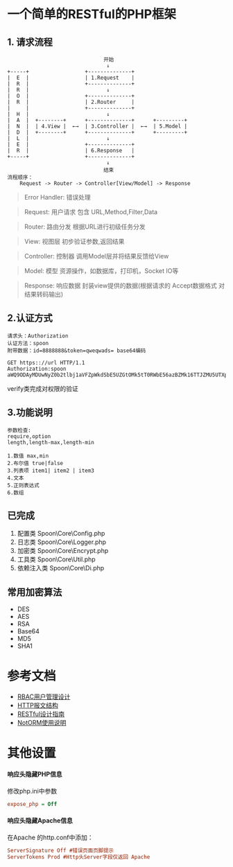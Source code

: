 # 一个简单的RESTful的PHP框架

## 1. 请求流程
                                   开始
                                    ↓
    +-----+                  +--------------+
    |  E  |                  | 1.Request    |
    |  R  |                  +--------------+
    |  R  |                         ↓
    |  O  |                  +--------------+
    |  R  |                  | 2.Router     |
    |     |                  +--------------+
    |  H  |                         ↓
    |  A  |  +--------+      +--------------+      +---------+
    |  N  |  | 4.View |  ←→  | 3.Controller |  ←→  | 5.Model |
    |  D  |  +--------+      +--------------+      +---------+
    |  L  |                         ↓
    |  E  |                  +--------------+
    |  R  |                  | 6.Response   |
    +-----+                  +--------------+
                                    ↓
                                   结束
    流程顺序：
        Request -> Router -> Controller[View/Model] -> Response

> Error Handler: 错误处理

> Request: 用户请求 包含 URL,Method,Filter,Data

> Router: 路由分发 根据URL进行初级任务分发

> View: 视图层 初步验证参数,返回结果

> Controller: 控制器 调用Model层并将结果反馈给View

> Model: 模型 资源操作，如数据库，打印机，Socket IO等

> Response: 响应数据 封装view提供的数据(根据请求的 Accept数据格式 对结果转码输出)

## 2.认证方式
    请求头：Authorization
    认证方法：spoon
    附带数据：id=8888888&token=qweqwads= base64编码
``` http
GET https:://url HTTP/1.1
Authorization:spoon aWQ9ODAyMDUwNyZ0b2tlbj1aVFZpWkdSbE5UZGtOMk5tT0RWbE56azBZMk16TTJZMU5UTXpaR1JrTmpJPQ==
```
verify类完成对权限的验证

## 3.功能说明
    参数检查:
    require,option
    length,length-max,length-min

    1.数值 max,min
    2.布尔值 true|false
    3.列表项 item1| item2 | item3
    4.文本
    5.正则表达式
    6.数组
    
## 已完成
1. 配置类 Spoon\Core\Config.php
2. 日志类 Spoon\Core\Logger.php
3. 加密类 Spoon\Core\Encrypt.php
4. 工具类 Spoon\Core\Util.php
5. 依赖注入类 Spoon\Core\Di.php

## 常用加密算法
* DES
* AES
* RSA
* Base64
* MD5
* SHA1

# 参考文档
* [RBAC用户管理设计](./docs/RBAC.md)
* [HTTP报文结构](./docs/HTTP.md)
* [RESTful设计指南](./docs/RESTful_design.md)
* [NotORM使用说明](./docs/notorm.md)
# 其他设置
#### 响应头隐藏PHP信息
修改php.ini中参数 
``` ini
expose_php = Off
```
#### 响应头隐藏Apache信息
在Apache 的http.conf中添加：
``` ini
ServerSignature Off #错误页面页脚提示
ServerTokens Prod #Http头Server字段仅返回 Apache
```